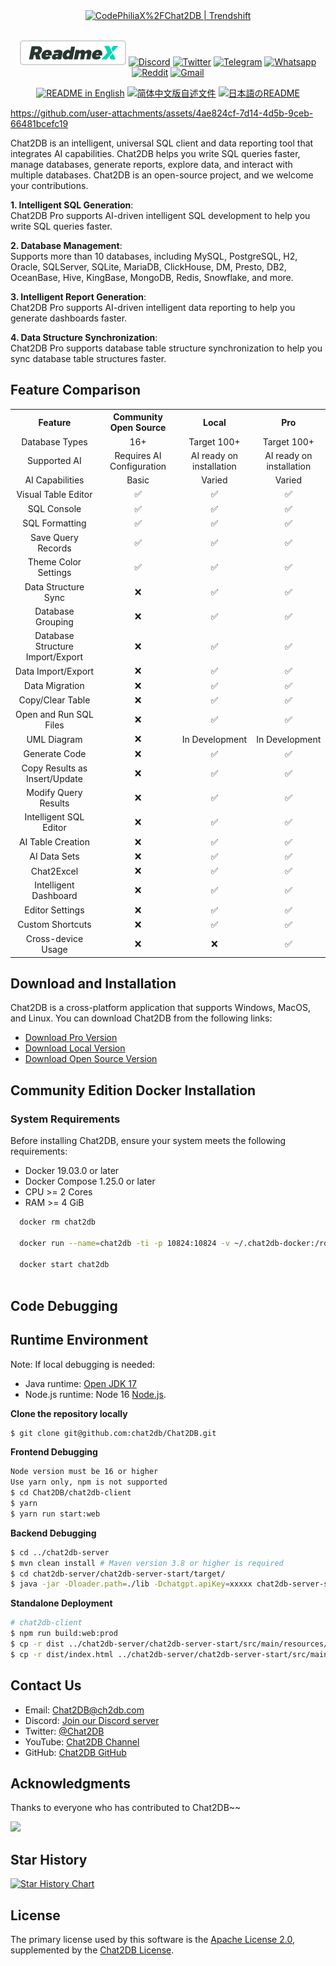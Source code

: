 <div align="center">
<a href="https://trendshift.io/repositories/11808" target="_blank"><img src="https://trendshift.io/api/badge/repositories/11808" alt="CodePhiliaX%2FChat2DB | Trendshift" style="width: 250px; height: 55px;" width="250" height="55"/>
</div>
<br/>

<div align="center">
  
[![ReadmeX][readmex-image]][readmex-url]
[![Discord][discord-image]][discord-url]
[![Twitter][twitter-image]][twitter-url]
[![Telegram][telegram-image]][telegram-url]
[![Whatsapp][whatsapp-image]][whatsapp-url]
[![Reddit][reddit-image]][reddit-url]
[![Gmail][gmail-image]][gmail-url]

[readmex-image]: https://raw.githubusercontent.com/CodePhiliaX/resource-trusteeship/main/readmex.svg
[readmex-url]: https://readmex.com/CodePhiliaX/Chat2DB
[discord-image]: https://img.shields.io/badge/-Join%20us%20on%20Discord-%237289DA.svg?style=flat&logo=discord&logoColor=white
[discord-url]: https://discord.com/invite/uNjb3n5JVN
[twitter-image]: https://img.shields.io/twitter/follow/_Chat2DB?label=Chat2DB
[twitter-url]: https://twitter.com/intent/tweet?text=Chat2DB-An%20intelligent%20and%20versatile%20general-purpose%20SQL%20client%20and%20reporting%20tool%20for%20databases%20which%20integrates%20ChatGPT%20capabilities.&url=https://github.com/chat2db/Chat2DB&hashtags=ChatGPT,AGI,SQL%20Client,Reporting%20tool
[telegram-image]: https://img.shields.io/twitter/url?label=Telegram&logo=Telegram&style=social&url=https://github.com/chat2db/Chat2DB
[telegram-url]: https://t.me/share/url?text=Chat2DB-An%20intelligent%20and%20versatile%20general-purpose%20SQL%20client%20and%20reporting%20tool%20for%20databases%20which%20integrates%20ChatGPT%20capabilities.&url=https://github.com/chat2db/Chat2DB
[whatsapp-image]: https://img.shields.io/twitter/url?label=whatsapp&logo=whatsapp&style=social&url=https://github.com/chat2db/Chat2DB
[whatsapp-url]: https://api.whatsapp.com/send?text=Chat2DB-An%20intelligent%20and%20versatile%20general-purpose%20SQL%20client%20and%20reporting%20tool%20for%20databases%20which%20integrates%20ChatGPT%20capabilities.%20https://github.com/chat2db/Chat2DB
[reddit-image]: https://img.shields.io/twitter/url?label=Reddit&logo=Reddit&style=social&url=https://github.com/chat2db/Chat2DB
[reddit-url]: https://www.reddit.com/submit?url=https://github.com/chat2db/Chat2DB&title=Chat2DB-An%20intelligent%20and%20versatile%20general-purpose%20SQL%20client%20and%20reporting%20tool%20for%20databases%20which%20integrates%20ChatGPT%20capabilities.
[gmail-image]: https://img.shields.io/twitter/url?label=Gmail&logo=Gmail&style=social&url=https://github.com/chat2db/Chat2DB
[gmail-url]: mailto:?subject=Check%20this%20GitHub%20repository%20out.&body=Chat2DB-An%20intelligent%20and%20versatile%20general-purpose%20SQL%20client%20and%20reporting%20tool%20for%20databases%20which%20integrates%20ChatGPT%20capabilities.%3A%0Ahttps://github.com/chat2db/Chat2DB

</div>

<div align="center">
  <a href="./README.md"><img alt="README in English" src="https://img.shields.io/badge/English-d9d9d9"></a>
  <a href="./README_CN.md"><img alt="简体中文版自述文件" src="https://img.shields.io/badge/简体中文-d9d9d9"></a>
  <a href="./README_JA.md"><img alt="日本語のREADME" src="https://img.shields.io/badge/日本語-d9d9d9"></a>

</div>


https://github.com/user-attachments/assets/4ae824cf-7d14-4d5b-9ceb-66481bcefc19


Chat2DB is an intelligent, universal SQL client and data reporting tool that integrates AI capabilities. Chat2DB helps you write SQL queries faster, manage databases, generate reports, explore data, and interact with multiple databases. Chat2DB is an open-source project, and we welcome your contributions.

**1. Intelligent SQL Generation**:  
Chat2DB Pro supports AI-driven intelligent SQL development to help you write SQL queries faster.

**2. Database Management**:  
Supports more than 10 databases, including MySQL, PostgreSQL, H2, Oracle, SQLServer, SQLite, MariaDB, ClickHouse, DM, Presto, DB2, OceanBase, Hive, KingBase, MongoDB, Redis, Snowflake, and more.

**3. Intelligent Report Generation**:  
Chat2DB Pro supports AI-driven intelligent data reporting to help you generate dashboards faster.

**4. Data Structure Synchronization**:  
Chat2DB Pro supports database table structure synchronization to help you sync database table structures faster.

## Feature Comparison

<table style="width: 100%;">
  <tr>
    <th align="center">Feature</th>
    <th align="center">Community Open Source</th>
    <th align="center">Local</th>
    <th align="center">Pro </th>
  </tr>
  <tr>
    <td align="center">Database Types</td>
    <td align="center">16+</td>
    <td align="center">Target 100+</td>
    <td align="center">Target 100+</td>
  </tr>
  <tr>
    <td align="center">Supported AI</td>
    <td align="center">Requires AI Configuration</td>
    <td align="center">AI ready on installation</td>
    <td align="center">AI ready on installation</td>
  </tr>
  <tr>
    <td align="center">AI Capabilities</td>
    <td align="center">Basic</td>
    <td align="center">Varied</td>
    <td align="center">Varied</td>
  </tr>
  <tr>
    <td align="center">Visual Table Editor</td>
    <td align="center">✅</td>
    <td align="center">✅</td>
    <td align="center">✅</td>
  </tr>
  <tr>
    <td align="center">SQL Console</td>
    <td align="center">✅</td>
    <td align="center">✅</td>
    <td align="center">✅</td>
  </tr>
  <tr>
    <td align="center">SQL Formatting</td>
    <td align="center">✅</td>
    <td align="center">✅</td>
    <td align="center">✅</td>
  </tr>
  <tr>
    <td align="center">Save Query Records</td>
    <td align="center">✅</td>
    <td align="center">✅</td>
    <td align="center">✅</td>
  </tr>
  <tr>
    <td align="center">Theme Color Settings</td>
    <td align="center">✅</td>
    <td align="center">✅</td>
    <td align="center">✅</td>
  </tr>
  <tr>
    <td align="center">Data Structure Sync</td>
    <td align="center">❌</td>
    <td align="center">✅</td>
    <td align="center">✅</td>
  </tr>
  <tr>
    <td align="center">Database Grouping</td>
    <td align="center">❌</td>
    <td align="center">✅</td>
    <td align="center">✅</td>
  </tr>
  <tr>
    <td align="center">Database Structure Import/Export</td>
    <td align="center">❌</td>
    <td align="center">✅</td>
    <td align="center">✅</td>
  </tr>
  <tr>
    <td align="center">Data Import/Export</td>
    <td align="center">❌</td>
    <td align="center">✅</td>
    <td align="center">✅</td>
  </tr>
  <tr>
    <td align="center">Data Migration</td>
    <td align="center">❌</td>
    <td align="center">✅</td>
    <td align="center">✅</td>
  </tr>
  <tr>
    <td align="center">Copy/Clear Table</td>
    <td align="center">❌</td>
    <td align="center">✅</td>
    <td align="center">✅</td>
  </tr>
  <tr>
    <td align="center">Open and Run SQL Files</td>
    <td align="center">❌</td>
    <td align="center">✅</td>
    <td align="center">✅</td>
  </tr>
  <tr>
    <td align="center">UML Diagram</td>
    <td align="center">❌</td>
    <td align="center">In Development</td>
    <td align="center">In Development</td>
  </tr>
  <tr>
    <td align="center">Generate Code</td>
    <td align="center">❌</td>
    <td align="center">✅</td>
    <td align="center">✅</td>
  </tr>
  <tr>
    <td align="center">Copy Results as Insert/Update</td>
    <td align="center">❌</td>
    <td align="center">✅</td>
    <td align="center">✅</td>
  </tr>
  <tr>
    <td align="center">Modify Query Results</td>
    <td align="center">❌</td>
    <td align="center">✅</td>
    <td align="center">✅</td>
  </tr>
  <tr>
    <td align="center">Intelligent SQL Editor</td>
    <td align="center">❌</td>
    <td align="center">✅</td>
    <td align="center">✅</td>
  </tr>
  <tr>
    <td align="center">AI Table Creation</td>
    <td align="center">❌</td>
    <td align="center">✅</td>
    <td align="center">✅</td>
  </tr>
  <tr>
    <td align="center">AI Data Sets</td>
    <td align="center">❌</td>
    <td align="center">✅</td>
    <td align="center">✅</td>
  </tr>
  <tr>
    <td align="center">Chat2Excel</td>
    <td align="center">❌</td>
    <td align="center">✅</td>
    <td align="center">✅</td>
  </tr>
  <tr>
    <td align="center">Intelligent Dashboard</td>
    <td align="center">❌</td>
    <td align="center">✅</td>
    <td align="center">✅</td>
  </tr>
  <tr>
    <td align="center">Editor Settings</td>
    <td align="center">❌</td>
    <td align="center">✅</td>
    <td align="center">✅</td>
  </tr>
  <tr>
    <td align="center">Custom Shortcuts</td>
    <td align="center">❌</td>
    <td align="center">✅</td>
    <td align="center">✅</td>
  </tr>
  <tr>
    <td align="center">Cross-device Usage</td>
    <td align="center">❌</td>
    <td align="center">❌</td>
    <td align="center">✅</td>
  </tr>
</table>

## Download and Installation
Chat2DB is a cross-platform application that supports Windows, MacOS, and Linux. You can download Chat2DB from the following links:
- [Download Pro Version](https://chat2db.ai/download)
- [Download Local Version](https://chat2db.ai/download)
- [Download Open Source Version](https://github.com/CodePhiliaX/Chat2DB/releases/tag/v0.3.6)

## Community Edition Docker Installation

### System Requirements

Before installing Chat2DB, ensure your system meets the following requirements:
- Docker 19.03.0 or later
- Docker Compose 1.25.0 or later
- CPU >= 2 Cores
- RAM >= 4 GiB

```bash
  docker rm chat2db
  
  docker run --name=chat2db -ti -p 10824:10824 -v ~/.chat2db-docker:/root/.chat2db  chat2db/chat2db:latest

  docker start chat2db
  
```
## Code Debugging

## Runtime Environment

Note:
If local debugging is needed:

- Java runtime: <a href="https://adoptopenjdk.net/" target="_blank">Open JDK 17</a>
- Node.js runtime: Node 16 <a href="https://nodejs.org/" target="_blank">Node.js</a>.

**Clone the repository locally**

```bash
$ git clone git@github.com:chat2db/Chat2DB.git
```

**Frontend Debugging**

```bash
Node version must be 16 or higher  
Use yarn only, npm is not supported
$ cd Chat2DB/chat2db-client
$ yarn
$ yarn run start:web
```

**Backend Debugging**

```bash
$ cd ../chat2db-server
$ mvn clean install # Maven version 3.8 or higher is required
$ cd chat2db-server/chat2db-server-start/target/
$ java -jar -Dloader.path=./lib -Dchatgpt.apiKey=xxxxx chat2db-server-start.jar  # 需要安装java 17以上版本，启动应用 chatgpt.apiKey 需要输入ChatGPT的key,如果不输入无法使用AIGC功能
```
**Standalone Deployment**
```bash
# chat2db-client
$ npm run build:web:prod 
$ cp -r dist ../chat2db-server/chat2db-server-start/src/main/resources/static/front 
$ cp -r dist/index.html ../chat2db-server/chat2db-server-start/src/main/resources/thymeleaf
```

##  Contact Us

- Email: Chat2DB@ch2db.com
- Discord: [Join our Discord server](https://discord.gg/JDkwB6JS8A)
- Twitter: [@Chat2DB](https://x.com/Chat2DB_AI)
- YouTube: [Chat2DB Channel](https://www.youtube.com/@chat2db.tutorial)
- GitHub: [Chat2DB GitHub](https://github.com/codePhiliaX/chat2db)


##  Acknowledgments


Thanks to everyone who has contributed to Chat2DB~~


<a href="https://github.com/chat2db/Chat2DB/graphs/contributors">
  <img src="https://contrib.rocks/image?repo=chat2db/Chat2DB" />
</a>

## Star History

<a href="https://star-history.com/#CodePhiliaX/chat2db&Date">
  <picture>
    <source media="(prefers-color-scheme: dark)" srcset="https://api.star-history.com/svg?repos=CodePhiliaX/chat2db&type=Date&theme=dark" />
    <source media="(prefers-color-scheme: light)" srcset="https://api.star-history.com/svg?repos=CodePhiliaX/chat2db&type=Date" />
    <img alt="Star History Chart" src="https://api.star-history.com/svg?repos=CodePhiliaX/chat2db&type=Date" />
  </picture>
</a>

## License
The primary license used by this software is the [Apache License 2.0](https://www.apache.org/licenses/LICENSE-2.0), supplemented by the [Chat2DB License](./Chat2DB_LICENSE).

